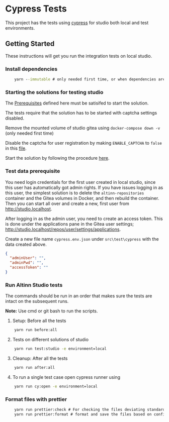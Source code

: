 # Cypress Tests

This project has the tests using [cypress](https://www.cypress.io/) for studio both local and test environments.

## Getting Started

These instructions will get you run the integration tests on local studio.

### Install dependencies

```cmd
    yarn --immutable # only needed first time, or when dependencies are updated
```

### Starting the solutions for testing studio

The [Prerequisites](https://github.com/Altinn/altinn-studio/tree/master/src/studio#prerequisites) defined here must be satisifed to start the solution.

The tests require that the solution has to be started with captcha settings disabled.

Remove the mounted volume of studio gitea using `docker-compose down -v` (only needed first time)

Disable the captcha for user registration by making `ENABLE_CAPTCHA` to `false` in this [file](https://github.com/Altinn/altinn-studio/blob/master/gitea/files/conf/app.ini#L80).

Start the solution by following the procedure [here](https://github.com/Altinn/altinn-studio/tree/master/src/studio#running-solutions-locally).

### Test data prerequisite

You need login credentials for the first user created in local studio, since this user has automatically got admin rights.
If you have issues logging in as this user, the simplest solution is to delete the `altinn-repositories` container and the Gitea volumes in Docker, and then rebuild the container.
Then you can start all over and create a new, first user from http://studio.localhost.

After logging in as the admin user, you need to create an access token.
This is done under the applications pane in the Gitea user settings; http://studio.localhost/repos/user/settings/applications.

Create a new file name `cypress.env.json` under `src\test\cypress` with the data created above.

```json
{
  "adminUser": "",
  "adminPwd": "",
  "accessToken": ""
}
```

### Run Altinn Studio tests

The commands should be run in an order that makes sure the tests are intact on the subsequent runs.

**Note:** Use cmd or git bash to run the scripts.

1. Setup: Before all the tests

```cmd
    yarn run before:all
```

2. Tests on different solutions of studio

```cmd
    yarn run test:studio -e environment=local
```

3. Cleanup: After all the tests

```cmd
    yarn run after:all
```

4. To run a single test case open cypress runner using

```cmd
    yarn run cy:open -e environment=local
```

### Format files with prettier

```cmd
    yarn run prettier:check # For checking the files deviating standards
    yarn run prettier:format # format and save the files based on config
```
